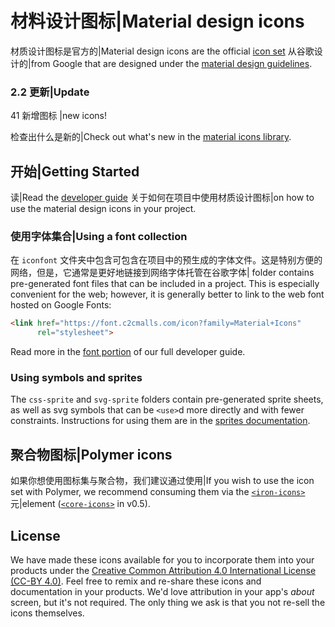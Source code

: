 # 材料设计图标|Material design icons

材质设计图标是官方的|Material design icons are the official [icon set](http://www.google.com/design/spec/style/icons.html#icons-system-icons) 从谷歌设计的|from Google that are designed under the [material design guidelines](http://www.google.com/design/spec).

### 2.2 更新|Update

41 新增图标 |new icons!

检查出什么是新的|Check out what's new in the [material icons library](https://www.google.com/design/icons/).

## 开始|Getting Started

读|Read the [developer guide](http://google.github.io/material-design-icons/) 关于如何在项目中使用材质设计图标|on how to use the material design icons in your project.

### 使用字体集合|Using a font collection

在 `iconfont` 文件夹中包含可包含在项目中的预生成的字体文件。这是特别方便的网络，但是，它通常是更好地链接到网络字体托管在谷歌字体|
folder contains pre-generated font files that can be included in a project. This is especially convenient for the web; however, it is generally better to link to the web font hosted on Google Fonts:

```html  已处理中国地区使用
<link href="https://font.c2cmalls.com/icon?family=Material+Icons"
      rel="stylesheet">
```

Read more in the [font portion](http://google.github.io/material-design-icons/#icon-font-for-the-web) of our full developer guide.

### Using symbols and sprites

The `css-sprite` and `svg-sprite` folders contain pre-generated sprite sheets, as well as svg symbols that can be `<use>`d more directly and with fewer constraints. Instructions for using them are in the [sprites documentation](https://github.com/google/material-design-icons/tree/master/sprites).

## 聚合物图标|Polymer icons

如果你想使用图标集与聚合物，我们建议通过使用|If you wish to use the icon set with Polymer, we recommend consuming them via the [`<iron-icons>`](https://github.com/polymerelements/iron-icons) 元|element ([`<core-icons>`](https://github.com/Polymer/core-icons) in v0.5).

## License

We have made these icons available for you to incorporate them into your products under the [Creative Common Attribution 4.0 International License (CC-BY 4.0)](http://creativecommons.org/licenses/by/4.0/). Feel free to remix and re-share these icons and documentation in your products.
We'd love attribution in your app's *about* screen, but it's not required.
The only thing we ask is that you not re-sell the icons themselves.
